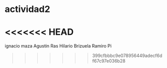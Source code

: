 # actividad2
<<<<<<< HEAD
=======
ignacio maza
Agustin Ras
Hilario Brizuela
Ramiro Pi

>>>>>>> 399cfbbbc9e078956449adecf6df67c97e036b28
